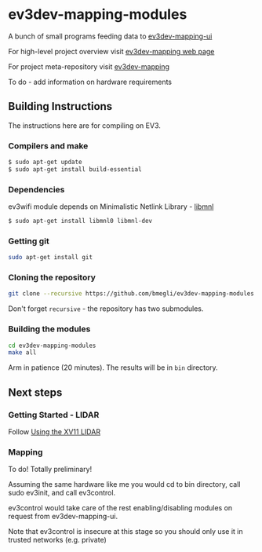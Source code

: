 # ev3dev-mapping-modules
A bunch of small programs feeding data to [ev3dev-mapping-ui](https://github.com/bmegli/ev3dev-mapping-ui)

For high-level project overview visit [ev3dev-mapping web page](http://www.ev3dev.org/projects/2016/08/07/Mapping/)

For project meta-repository visit [ev3dev-mapping](https://github.com/bmegli/ev3dev-mapping)

To do - add information on hardware requirements

## Building Instructions

The instructions here are for compiling on EV3.

### Compilers and make

``` bash
$ sudo apt-get update
$ sudo apt-get install build-essential
```

### Dependencies

ev3wifi module depends on Minimalistic Netlink Library - [libmnl](https://www.netfilter.org/projects/libmnl/)

``` bash
$ sudo apt-get install libmnl0 libmnl-dev
```

### Getting git

``` bash
sudo apt-get install git
```

### Cloning the repository

``` bash
git clone --recursive https://github.com/bmegli/ev3dev-mapping-modules
```

Don't forget `recursive` - the repository has two submodules.

### Building the modules

``` bash
cd ev3dev-mapping-modules
make all
```

Arm in patience (20 minutes). The results will be in `bin` directory.

## Next steps

### Getting Started - LIDAR

Follow [Using the XV11 LIDAR](http://www.ev3dev.org/docs/tutorials/using-xv11-lidar/)

### Mapping 

To do! Totally preliminary!

Assuming the same hardware like me you would cd to bin directory, call sudo ev3init, and call ev3control.

ev3control would take care of the rest enabling/disabling modules on request from ev3dev-mapping-ui.

Note that ev3control is insecure at this stage so you should only use it in trusted networks (e.g. private)
